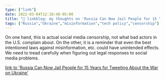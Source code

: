 ```yaml
---
type: ["link"]
date: 2022-03-04T12:10:48-05:00
title: "🔗 linkblog: my thoughts on 'Russia Can Now Jail People for 15 Years for Tweeting About the War on Ukraine'"
tags: ["Russia","Ukraine","misinformation","tech policy","censorship"]
---
```

On one hand, this is actual social media censorship, not what bad actors in the U.S. complain about. On the other, it is a reminder that even the best intentioned laws against misinformation, etc. could have unintended effects. We need to tread carefully when figuring out legal responses to social media problems.
 
[link to 'Russia Can Now Jail People for 15 Years for Tweeting About the War on Ukraine'](https://www.vice.com/en/article/xgdmdn/russian-law-fifteen-years-jail-tweeting-ukraine-war)
